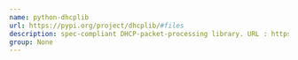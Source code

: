 ```yaml
---
name: python-dhcplib
url: https://pypi.org/project/dhcplib/#files
description: spec-compliant DHCP-packet-processing library. URL : https://pypi.org/project/dhcplib/#files Groups : None
group: None
---
```

